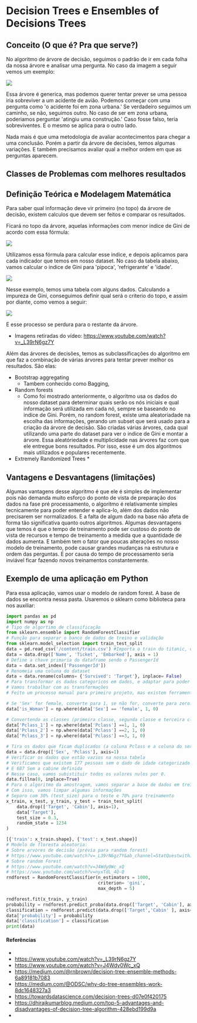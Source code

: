 # Decision Trees e Ensembles of Decisions Trees


## Conceito (O que é? Pra que serve?)

No algoritmo de árvore de decisão, seguimos o padrão de ir em cada folha da nossa árvore e analisar uma pergunta. No caso da imagem a seguir vemos um exemplo:

<div>
<img src="./assets/decision-tree.png">
</div>

Essa árvore é generica, mas podemos querer tentar prever se uma pessoa iria sobreviver a um acidente de avião. Podemos começar com uma pergunta como 'o acidente foi em zona urbana.' Se verdadeiro seguimos um caminho, se não, seguimos outro. No caso de ser em zona urbana, poderiamos perguntar 'atingiu uma construção.' Caso fosse falso, teria sobreviventes. E o mesmo se aplica para o outro lado.

Nada mais é que uma metodologia de avaliar acontecimentos para chegar a uma conclusão. Porém a partir da árvore de decisões, temos algumas variações. E também precisamos avaliar qual a melhor ordem em que as perguntas aparecem.


## Classes de Problemas com melhores resultados




## Definição Teórica e Modelagem Matemática

Para saber qual informação deve vir primeiro (no topo) da árvore de decisão, existem calculos que devem ser feitos e comparar os resultados.

Ficará no topo da árvore, aquelas informações com menor indice de Gini de acordo com essa fórmula:

<div>
<img src="./assets/Gini.png">
</div>

Utilizamos essa fórmula para calcular esse indice, e depois aplicamos para cada indicador que temos em nosso dataset. No caso da tabela abaixo, vamos calcular o indice de Gini para 'pipoca', 'refrigerante' e 'idade'.

<div>
<img src="./assets/Tabela.png">
</div>

Nesse exemplo, temos uma tabela com alguns dados. Calculando a impureza de Gini, conseguimos definir qual será o criterio do topo, e assim por diante, como vemos a seguir:

<div>
<img src="./assets/Gini2-resultado.png">
</div>

E esse processo se perdura para o restante da árvore.


* Imagens retiradas do vídeo: https://www.youtube.com/watch?v=_L39rN6gz7Y


Além das árvores de decisões, temos as subclassificações do algoritmo em que faz a combinação de várias árvores para tentar prever melhor os resultados. São elas:

*   Bootstrap aggregating
    *   Tambem conhecido como Bagging, 
*   Random forests
    *   Como foi mostrado anteriormente, o algoritmo usa os dados do nosso dataset para determinar quais serão os nós iniciais e qual informação será utilizada em cada nó, sempre se baseando no indice de Gini. Porém, no random forest, existe uma aleatoriadade na escolha das informações, gerando um subset que será usado para a criação da árvore de decisão. São criadas várias árvores, cada qual utilizando uma parte do dataset para ver o indice de Gini e montar a árvore. Essa aleatóriedade e multiplicidade nas árvores faz com que ele entregue bons resultados. Por isso, esse é um dos algoritmos mais utilizados e populares recentemente.
*   Extremely Randomized Trees
    *   



## Vantagens e Desvantagens (limitações)

Algumas vantagens desse algoritmo é que ele é simples de implementar pois não demanda muito esforço do ponto de vista de preparação dos dados na fase pré processamento, o algoritmo é relativamente simples tecnicamente para poder entender e aplica-lo, além dos dados não precisarem ser normalizados. E a falta de algum dado na base não afeta de forma tão significativa quanto outros algoritmos. 
Algumas desvantagens que temos é que o tempo de treinamento pode ser custoso do ponto de vista de recursos e tempo de treinamento a medida que a quantidade de dados aumenta. E também tem o fator que poucas alterações no nosso modelo de treinamento, pode causar grandes mudanças na estrutura e ordem das perguntas. E por causa do tempo de processamento seria inviável ficar fazendo novos treinamentos constantemente.

## Exemplo de uma aplicação em Python

Para essa aplicação, vamos usar o modelo de random forest. A base de dados se encontra nessa pasta. Usaremos o sklearn como biblioteca para nos auxiliar:

```Python
import pandas as pd
import numpy as np
# Tipo de algortimo de classificação
from sklearn.ensemble import RandomForestClassifier
# Função para separar o banco de dados de treino e validação
from sklearn.model_selection import train_test_split
data = pd.read_csv('/content/train.csv') #Importa o train do titanic, disponivel no kaggle e nessa pasta
data = data.drop(['Name', 'Ticket', 'Embarked'], axis = 1)
# Define a chave primaria do dataframe sendo o PassengerId
data = data.set_index(['PassengerId'])
# Renomeia uma coluna do dataset
data = data.rename(columns= {'Survived': 'Target'}, inplace= False)
# Para transformar os dados categoricos em dados, e adaptar para poder ser mais fácilmente aceito por algoritmos de machine learning, 
# Vamos trabalhar com as transformações
# Feito um processo manual para primeiro projeto, mas existem ferramentas que fazem isso de forma mais automatizada

# Se 'Sex' for female, converte para 1, se não for, converte para zero.
data['is_Woman'] = np.where(data['Sex'] == 'female', 1, 0)

# Convertendo as classes (primeira classe, segunda classe e terceira classe) em três tabelas diferentes com 1 para sim e 0 para não.
data['Pclass_1'] = np.where(data['Pclass'] ==1, 1, 0)
data['Pclass_2'] = np.where(data['Pclass'] ==2, 1, 0)
data['Pclass_3'] = np.where(data['Pclass'] ==3, 1, 0)

# Tira os dados que ficam duplicados (a coluna Pclass e a coluna do sexo como dado categorico)
data = data.drop(['Sex', 'Pclass'], axis=1)
# Verificar os dados que estão vazios na nossa tabela
# Verificamos que existem 177 pessoas sem o dado de idade categorizado
# E 687 Sem a cabine definida
# Nesse caso, vamos subistituir todos os valores nulos por 0.
data.fillna(0, inplace=True)
# Para o algoritmo da amostragem, vamos separar a base de dados em treino e teste.
# Com isso, vamos limpar algumas informações 
# Separo com 30% (test_size) para o teste e 70% para treinamento
x_train, x_test, y_train, y_test = train_test_split(
    data.drop(['Target', 'Cabin'], axis=1),
    data['Target'],
    test_size = 0.3,
    random_state = 1234
)

[{'train': x_train.shape}, {'test': x_test.shape}]
# Modelo de floresta aleatoria:
# Sobre arvores de decisão (prévia para random forest)
# https://www.youtube.com/watch?v=_L39rN6gz7Y&ab_channel=StatQuestwithJoshStarmer
# Sobre random Forest
# https://www.youtube.com/watch?v=J4Wdy0Wc_xQ
# https://www.youtube.com/watch?v=nyxTdL_4Q-Q
rndforest = RandomForestClassifier(n_estimators = 1000,
                                   criterion= 'gini',
                                   max_depth = 5)

rndforest.fit(x_train, y_train)
probability = rndforest.predict_proba(data.drop(['Target', 'Cabin'], axis=1))[:,1]
classification = rndforest.predict(data.drop(['Target','Cabin' ], axis=1))
data['probability'] = probability
data['classification'] = classification
print(data)
```


#### Referências

*   
*   https://www.youtube.com/watch?v=_L39rN6gz7Y
*   https://www.youtube.com/watch?v=J4Wdy0Wc_xQ
*   https://medium.com/@rnbrown/decision-tree-ensemble-methods-6a89181b7083
*   https://medium.com/@ODSC/why-do-tree-ensembles-work-8dc1648327a3
*   https://towardsdatascience.com/decision-trees-d07e0f420175
*   https://dhirajkumarblog.medium.com/top-5-advantages-and-disadvantages-of-decision-tree-algorithm-428ebd199d9a
*   